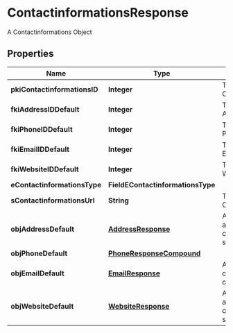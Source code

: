 

# ContactinformationsResponse

A Contactinformations Object

## Properties

| Name | Type | Description | Notes |
|------------ | ------------- | ------------- | -------------|
|**pkiContactinformationsID** | **Integer** | The unique ID of the Contactinformations |  |
|**fkiAddressIDDefault** | **Integer** | The unique ID of the Address |  [optional] |
|**fkiPhoneIDDefault** | **Integer** | The unique ID of the Phone. |  [optional] |
|**fkiEmailIDDefault** | **Integer** | The unique ID of the Email |  [optional] |
|**fkiWebsiteIDDefault** | **Integer** | The unique ID of the Website Default |  [optional] |
|**eContactinformationsType** | **FieldEContactinformationsType** |  |  |
|**sContactinformationsUrl** | **String** | The url of the Contactinformations |  [optional] |
|**objAddressDefault** | [**AddressResponse**](AddressResponse.md) | An Address Object and children to create a complete structure |  [optional] |
|**objPhoneDefault** | [**PhoneResponseCompound**](PhoneResponseCompound.md) |  |  [optional] |
|**objEmailDefault** | [**EmailResponse**](EmailResponse.md) | An Email Object and children to create a complete structure |  [optional] |
|**objWebsiteDefault** | [**WebsiteResponse**](WebsiteResponse.md) | A Website Object and children to create a complete structure |  [optional] |



